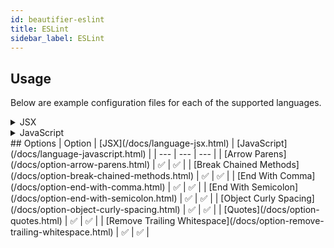 ```yaml
---
id: beautifier-eslint
title: ESLint
sidebar_label: ESLint
---
```

## Usage
Below are example configuration files for each of the supported languages.
<details><summary>JSX</summary>
A `.unibeautifyrc.json` file would look like the following:
```json
{
  "JSX": {
    "beautifiers": [
      "ESLint"
    ]
  }
}
```
</details>
<details><summary>JavaScript</summary>
A `.unibeautifyrc.json` file would look like the following:
```json
{
  "JavaScript": {
    "beautifiers": [
      "ESLint"
    ]
  }
}
```
</details>
## Options
| Option | [JSX](/docs/language-jsx.html) | [JavaScript](/docs/language-javascript.html) |
| --- | --- | --- |
| [Arrow Parens](/docs/option-arrow-parens.html) | &#9989; | &#9989; |
| [Break Chained Methods](/docs/option-break-chained-methods.html) | &#9989; | &#9989; |
| [End With Comma](/docs/option-end-with-comma.html) | &#9989; | &#9989; |
| [End With Semicolon](/docs/option-end-with-semicolon.html) | &#9989; | &#9989; |
| [Object Curly Spacing](/docs/option-object-curly-spacing.html) | &#9989; | &#9989; |
| [Quotes](/docs/option-quotes.html) | &#9989; | &#9989; |
| [Remove Trailing Whitespace](/docs/option-remove-trailing-whitespace.html) | &#9989; | &#9989; |